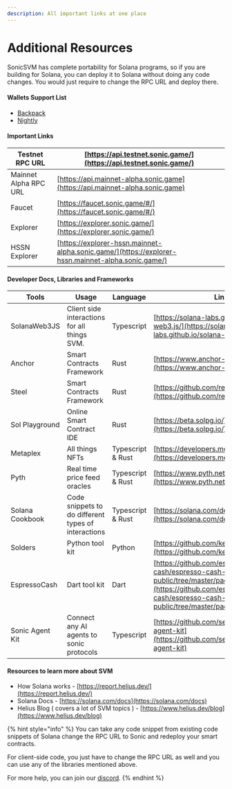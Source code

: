 ```yaml
---
description: All important links at one place
---
```


# Additional Resources

SonicSVM has complete portability for Solana programs, so if you are building for Solana, you can deploy it to Solana without doing any code changes. You would just require to change the RPC URL and deploy there.

#### Wallets Support List

* [Backpack](https://backpack.app/)
* [Nightly](https://nightly.app/)

#### Important Links

| Testnet RPC URL       | [https://api.testnet.sonic.game/](https://api.testnet.sonic.game/)                                 |
| --------------------- | -------------------------------------------------------------------------------------------------- |
| Mainnet Alpha RPC URL | [https://api.mainnet-alpha.sonic.game](https://api.mainnet-alpha.sonic.game)                       |
| Faucet                | [https://faucet.sonic.game/#/](https://faucet.sonic.game/#/)                                       |
| Explorer              | [https://explorer.sonic.game/](https://explorer.sonic.game/)                                       |
| HSSN Explorer         | [https://explorer-hssn.mainnet-alpha.sonic.game/](https://explorer-hssn.mainnet-alpha.sonic.game/) |

#### Developer Docs, Libraries and Frameworks

| Tools           | Usage                                               | Language          | Links                                                                                                                                                                  |
| --------------- | --------------------------------------------------- | ----------------- | ---------------------------------------------------------------------------------------------------------------------------------------------------------------------- |
| SolanaWeb3JS    | Client side interactions for all things SVM.        | Typescript        | [https://solana-labs.github.io/solana-web3.js/](https://solana-labs.github.io/solana-web3.js/)                                                                         |
| Anchor          | Smart Contracts Framework                           | Rust              | [https://www.anchor-lang.com/docs](https://www.anchor-lang.com/docs)                                                                                                   |
| Steel           | Smart Contracts Framework                           | Rust              | [https://github.com/regolith-labs/steel](https://github.com/regolith-labs/steel)                                                                                       |
| Sol Playground  | Online Smart Contract IDE                           | Rust              | [https://beta.solpg.io/](https://beta.solpg.io/)                                                                                                                       |
| Metaplex        | All things NFTs                                     | Typescript & Rust | [https://developers.metaplex.com/](https://developers.metaplex.com/)                                                                                                   |
| Pyth            | Real time price feed oracles                        | Typescript & Rust | [https://www.pyth.network/](https://www.pyth.network/)                                                                                                                 |
| Solana Cookbook | Code snippets to do different types of interactions | Typescript & Rust | [https://solana.com/developers/cookbook](https://solana.com/developers/cookbook)                                                                                       |
| Solders         | Python tool kit                                     | Python            | [https://github.com/kevinheavey/solders](https://github.com/kevinheavey/solders)                                                                                       |
| EspressoCash    | Dart tool kit                                       | Dart              | [https://github.com/espresso-cash/espresso-cash-public/tree/master/packages/solana](https://github.com/espresso-cash/espresso-cash-public/tree/master/packages/solana) |
| Sonic Agent Kit | Connect any AI agents to sonic protocols            | Typescript        | [https://github.com/sendaifun/sonic-agent-kit](https://github.com/sendaifun/sonic-agent-kit)                                                                           |

#### Resources to learn more about SVM

* How Solana works - [https://report.helius.dev/](https://report.helius.dev/)
* Solana Docs - [https://solana.com/docs](https://solana.com/docs)
* Helius Blog ( covers a lot of SVM topics ) - [https://www.helius.dev/blog](https://www.helius.dev/blog)



{% hint style="info" %}
You can take any code snippet from existing code snippets of Solana change the RPC URL to Sonic and redeploy your smart contracts.

For client-side code, you just have to change the RPC URL as well and you can use any of the libraries mentioned above.&#x20;

For more help, you can join our [discord](https://discord.com/invite/eEmTER6qkV).
{% endhint %}

